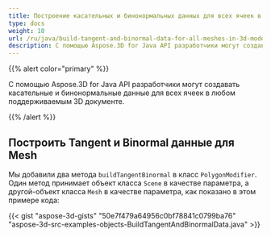 ```yaml
---
title: Построение касательных и бинонормальных данных для всех ячеек в модели 3D
type: docs
weight: 10
url: /ru/java/build-tangent-and-binormal-data-for-all-meshes-in-3d-model/
description: С помощью Aspose.3D for Java API разработчики могут создавать касательные и бинонормальные данные для всех ячеек в любом поддерживаемым 3D документе.
---
```

{{% alert color="primary" %}} 

С помощью Aspose.3D for Java API разработчики могут создавать касательные и бинонормальные данные для всех ячеек в любом поддерживаемым 3D документе.

{{% /alert %}} 
##  **Построить Tangent и Binormal данные для Mesh**
Мы добавили два метода `buildTangentBinormal` в класс `PolygonModifier`. Один метод принимает объект класса `Scene` в качестве параметра, а другой-объект класса `Mesh` в качестве параметра, как показано в этом примере кода:

{{< gist "aspose-3d-gists" "50e7f479a64956c0bf78841c0799ba76" "aspose-3d-src-examples-objects-BuildTangentAndBinormalData.java" >}}
